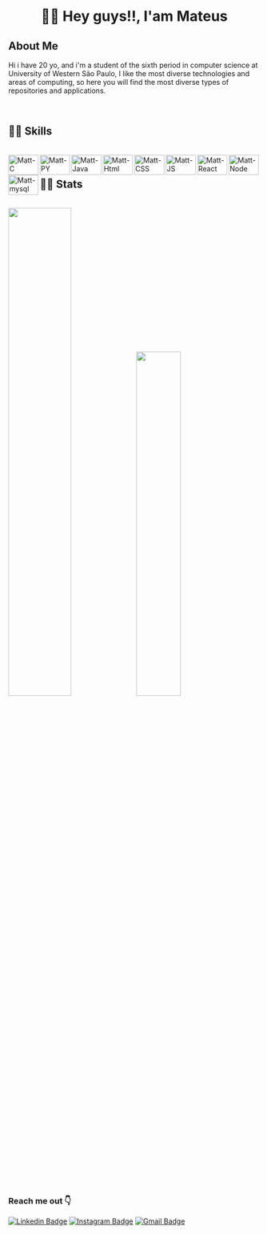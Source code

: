 <h1 align="center"> 🖖🏻 Hey guys!!, I'am Mateus</h1>

## About Me

<p>
    Hi i have 20 yo, and i'm a student of the sixth period in computer science at University of Western São Paulo, I like the most diverse technologies and areas of computing, so here you will find the most diverse types of repositories and applications.
</p>
</br>

<!-- <img src="https://komarev.com/ghpvc/?username=mattew-me&color=green" alt="mattew-me" /> -->

<h2 align="left">👩‍💻 Skills</h2>

<div style="display: inline_block"><br/>
    <img align="left" width="60" height="40" alt="Matt-C" src="https://icongr.am/devicon/c-original.svg?size=64&color=currentColor" /> 
    <img align="left" width="60" height="40" alt="Matt-PY" src="https://icongr.am/devicon/python-original.svg?size=64&color=currentColor" />
    <img align="left" width="60" height="40" alt="Matt-Java" src="https://icongr.am/devicon/java-original.svg?size=64&color=currentColor" />
    <img align="left" width="60" height="40" alt="Matt-Html" src="https://icongr.am/devicon/html5-original.svg?size=64&color=currentColor" />
    <img align="left" width="60" height="40" alt="Matt-CSS" src="https://icongr.am/devicon/css3-original.svg?size=64&color=currentColor" />
    <img align="left" width="60" height="40" alt="Matt-JS" src="https://icongr.am/devicon/javascript-original.svg?size=64&color=currentColor" />
    <img align="left" width="60" height="40" alt="Matt-React" src="https://icongr.am/devicon/react-original.svg?size=64&color=currentColor" />
    <img align="left" width="60" height="40" alt="Matt-Node" src="https://icongr.am/devicon/nodejs-original.svg?size=64&color=currentColor" />
    <img align="left" width="60" height="40" alt="Matt-mysql" src="https://icongr.am/devicon/mysql-original.svg?size=64&color=currentColor" />

</div>
</br>

## 🐱‍👤 Stats

<p align="start"></br>
  <img width="50%" src="https://github-readme-stats.vercel.app/api?username=mattew-me&show_icons=true&theme=monokai" />
  <img width="42%" src="https://github-readme-stats.anuraghazra1.vercel.app/api/top-langs/?username=mattew-me&theme=monokai&layout=compact" />
</p>

### Reach me out 👇

[![Linkedin Badge](https://img.shields.io/badge/-LinkedIn-blue?style=flat-square&logo=Linkedin&logoColor=white)](www.linkedin.com/in/mateus-men)
[![Instagram Badge](https://img.shields.io/badge/-Instagram-violet?style=flat-square&logo=Instagram&logoColor=white)](https://www.instagram.com/mattew.me/)
[![Gmail Badge](https://img.shields.io/badge/-mattfipp@gmail.com-c14438?style=flat-square&logo=Gmail&logoColor=white&link=mailto:mattfipp@gmail.com)](mailto:mattfipp@gmail.com)
